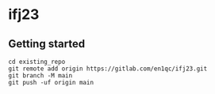 # ifj23



## Getting started


```
cd existing_repo
git remote add origin https://gitlab.com/en1qc/ifj23.git
git branch -M main
git push -uf origin main
```
